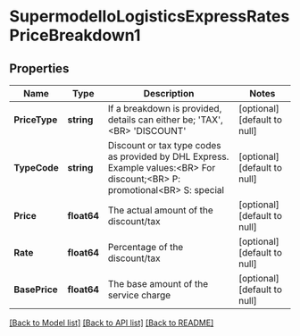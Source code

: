 # SupermodelIoLogisticsExpressRatesPriceBreakdown1

## Properties
Name | Type | Description | Notes
------------ | ------------- | ------------- | -------------
**PriceType** | **string** | If a breakdown is provided, details can either be; &#x27;TAX&#x27;,&lt;BR&gt;                              &#x27;DISCOUNT&#x27; | [optional] [default to null]
**TypeCode** | **string** | Discount or tax type codes as provided by DHL Express. Example values:&lt;BR&gt;                              For discount;&lt;BR&gt;                              P: promotional&lt;BR&gt;                              S: special | [optional] [default to null]
**Price** | **float64** | The actual amount of the discount/tax | [optional] [default to null]
**Rate** | **float64** | Percentage of the discount/tax | [optional] [default to null]
**BasePrice** | **float64** | The base amount of the service charge | [optional] [default to null]

[[Back to Model list]](../README.md#documentation-for-models) [[Back to API list]](../README.md#documentation-for-api-endpoints) [[Back to README]](../README.md)

